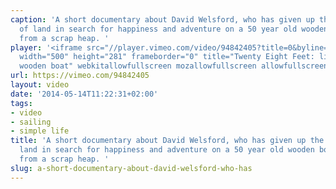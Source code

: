 ```yaml
---
caption: 'A short documentary about David Welsford, who has given up the luxuries
  of land in search for happiness and adventure on a 50 year old wooden boat he restored
  from a scrap heap. '
player: '<iframe src="//player.vimeo.com/video/94842405?title=0&byline=0&portrait=0"
  width="500" height="281" frameborder="0" title="Twenty Eight Feet: life on a little
  wooden boat" webkitallowfullscreen mozallowfullscreen allowfullscreen></iframe>'
url: https://vimeo.com/94842405
layout: video
date: '2014-05-14T11:22:31+02:00'
tags:
- video
- sailing
- simple life
title: 'A short documentary about David Welsford, who has given up the luxuries of
  land in search for happiness and adventure on a 50 year old wooden boat he restored
  from a scrap heap. '
slug: a-short-documentary-about-david-welsford-who-has
---
```

